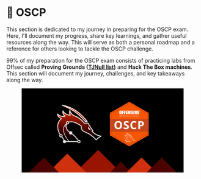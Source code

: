 # 🦈 OSCP

This section is dedicated to my journey in preparing for the OSCP exam. Here, I'll document my progress, share key learnings, and gather useful resources along the way. This will serve as both a personal roadmap and a reference for others looking to tackle the OSCP challenge.

99% of my preparation for the OSCP exam consists of practicing labs from Offsec called **Proving Grounds (**[**TJNull list**](https://docs.google.com/spreadsheets/u/1/d/1dwSMIAPIam0PuRBkCiDI88pU3yzrqqHkDtBngUHNCw8/htmlview)**)** and **Hack The Box machines**. This section will document my journey, challenges, and key takeaways along the way.

<figure><img src="../../.gitbook/assets/image (3) (1) (1) (1) (1) (1) (1) (1) (1) (1) (1) (1) (1) (1) (1) (1) (1).png" alt=""><figcaption></figcaption></figure>
